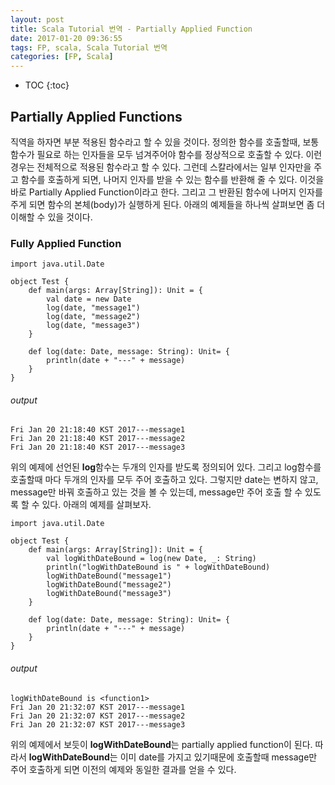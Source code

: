 ```yaml
---
layout: post
title: Scala Tutorial 번역 - Partially Applied Function
date: 2017-01-20 09:36:55
tags: FP, scala, Scala Tutorial 번역
categories: [FP, Scala]
---
```


* TOC
{:toc}

## Partially Applied Functions
직역을 하자면 부분 적용된 함수라고 할 수 있을 것이다. 정의한 함수를 호출할때, 보통 함수가 필요로 하는 인자들을 모두 넘겨주어야 함수를 정상적으로 호출할 수 있다. 이런 경우는 전체적으로 적용된 함수라고 할 수 있다. 그런데 스칼라에서는 일부 인자만을 주고 함수를 호출하게 되면, 나머지 인자를 받을 수 있는 함수를 반환해 줄 수 있다. 이것을 바로 Partially Applied Function이라고 한다. 그리고 그 반환된 함수에 나머지 인자를 주게 되면 함수의 본체(body)가 실행하게 된다. 아래의 예제들을 하나씩 살펴보면 좀 더 이해할 수 있을 것이다.

### Fully Applied Function
```
import java.util.Date

object Test {
	def main(args: Array[String]): Unit = {
		val date = new Date
		log(date, "message1")
		log(date, "message2")
		log(date, "message3")
	}

	def log(date: Date, message: String): Unit= {
		println(date + "---" + message)
	}
}
```
###### output

```
Fri Jan 20 21:18:40 KST 2017---message1
Fri Jan 20 21:18:40 KST 2017---message2
Fri Jan 20 21:18:40 KST 2017---message3
```

위의 예제에 선언된 **log**함수는 두개의 인자를 받도록 정의되어 있다. 그리고 log함수를 호출할때 마다 두개의 인자를 모두 주어 호출하고 있다. 그렇지만 date는 변하지 않고, message만 바꿔 호출하고 있는 것을 볼 수 있는데, message만 주어 호출 할 수 있도록 할 수 있다. 아래의 예제를 살펴보자.

```
import java.util.Date

object Test {
	def main(args: Array[String]): Unit = {
		val logWithDateBound = log(new Date, _: String)
		println("logWithDateBound is " + logWithDateBound)
		logWithDateBound("message1")
		logWithDateBound("message2")
		logWithDateBound("message3")
	}

	def log(date: Date, message: String): Unit= {
		println(date + "---" + message)
	}
}
```
###### output
```
logWithDateBound is <function1>
Fri Jan 20 21:32:07 KST 2017---message1
Fri Jan 20 21:32:07 KST 2017---message2
Fri Jan 20 21:32:07 KST 2017---message3
```
위의 예제에서 보듯이 **logWithDateBound**는 partially applied function이 된다. 따라서 **logWithDateBound**는 이미 date를 가지고 있기때문에 호출할때 message만 주어 호출하게 되면 이전의 예제와 동일한 결과를 얻을 수 있다.
